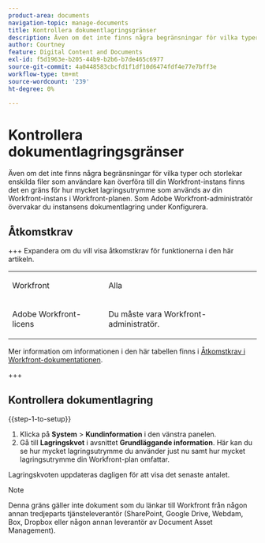 ```yaml
---
product-area: documents
navigation-topic: manage-documents
title: Kontrollera dokumentlagringsgränser
description: Även om det inte finns några begränsningar för vilka typer och storlekar enskilda filer som användare kan överföra till din Workfront-instans finns det en gräns för hur mycket lagringsutrymme som används av din Workfront-instans i Workfront-planen. Som Adobe Workfront-administratör övervakar du instansens dokumentlagring under Konfigurera.
author: Courtney
feature: Digital Content and Documents
exl-id: f5d1963e-b205-44b9-b2b6-b7de465c6977
source-git-commit: 4a0448583cbcfd1f1df10d6474fdf4e77e7bff3e
workflow-type: tm+mt
source-wordcount: '239'
ht-degree: 0%

---
```


# Kontrollera dokumentlagringsgränser

Även om det inte finns några begränsningar för vilka typer och storlekar enskilda filer som användare kan överföra till din Workfront-instans finns det en gräns för hur mycket lagringsutrymme som används av din Workfront-instans i Workfront-planen. Som Adobe Workfront-administratör övervakar du instansens dokumentlagring under Konfigurera.

## Åtkomstkrav

+++ Expandera om du vill visa åtkomstkrav för funktionerna i den här artikeln.


<table style="table-layout:auto"> 
 <col> 
 <col> 
 <tbody> 
  <tr data-mc-conditions=""> 
   <td role="rowheader">Workfront</td> 
   <td> <p>Alla</p> </td> 
  </tr> 
  <tr> 
   <td role="rowheader">Adobe Workfront-licens</td> 
   <td> <p>Du måste vara Workfront-administratör.</p> </td> 
  </tr> 
 </tbody> 
</table>

Mer information om informationen i den här tabellen finns i [Åtkomstkrav i Workfront-dokumentationen](/help/quicksilver/administration-and-setup/add-users/access-levels-and-object-permissions/access-level-requirements-in-documentation.md).

+++

## Kontrollera dokumentlagring

{{step-1-to-setup}}

1. Klicka på **System** > **Kundinformation** i den vänstra panelen.
1. Gå till **Lagringskvot** i avsnittet **Grundläggande information**. Här kan du se hur mycket lagringsutrymme du använder just nu samt hur mycket lagringsutrymme din Workfront-plan omfattar.

Lagringskvoten uppdateras dagligen för att visa det senaste antalet.

>[!NOTE]
>
>Denna gräns gäller inte dokument som du länkar till Workfront från någon annan tredjeparts tjänsteleverantör (SharePoint, Google Drive, Webdam, Box, Dropbox eller någon annan leverantör av Document Asset Management).
